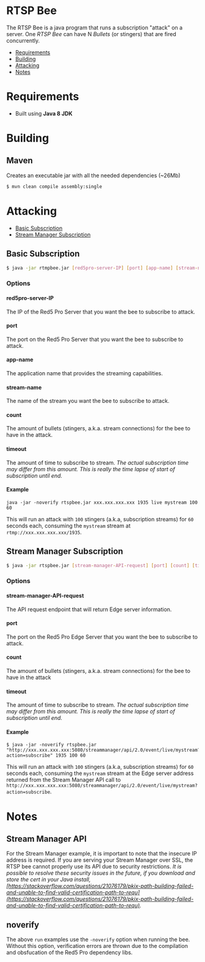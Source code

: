 # RTSP Bee
The RTSP Bee is a java program that runs a subscription "attack" on a server. One *RTSP Bee* can have N *Bullets* (or stingers) that are fired concurrently.

* [Requirements](#requirements)
* [Building](#building)
* [Attacking](#attacking)
* [Notes](#notes)

# Requirements

* Built using **Java 8 JDK**

# Building

## Maven

Creates an executable jar with all the needed dependencies (~26Mb)

```sh
$ mvn clean compile assembly:single
```

# Attacking

* [Basic Subscription](#basic-subscription)
* [Stream Manager Subscription](#stream-manager-subscription)

## Basic Subscription

```sh
$ java -jar rtmpbee.jar [red5pro-server-IP] [port] [app-name] [stream-name] [count] [timeout]
```

### Options

#### red5pro-server-IP
The IP of the Red5 Pro Server that you want the bee to subscribe to attack.

#### port
The port on the Red5 Pro Server that you want the bee to subscribe to attack.

#### app-name
The application name that provides the streaming capabilities.

#### stream-name
The name of the stream you want the bee to subscribe to attack.

#### count
The amount of bullets (stingers, a.k.a. stream connections) for the bee to have in the attack.

#### timeout
The amount of time to subscribe to stream. _The actual subscription time may differ from this amount. This is really the time lapse of start of subscription until end._

#### Example

```ssh
java -jar -noverify rtspbee.jar xxx.xxx.xxx.xxx 1935 live mystream 100 60
```

This will run an attack with `100` stingers (a.k.a, subscription streams) for `60` seconds each, consuming the `mystream` stream at `rtmp://xxx.xxx.xxx.xxx/1935`.

## Stream Manager Subscription

```sh
$ java -jar rtspbee.jar [stream-manager-API-request] [port] [count] [timeout]
```

### Options

#### stream-manager-API-request
The API request endpoint that will return Edge server information.

#### port
The port on the Red5 Pro Edge Server that you want the bee to subscribe to attack.

#### count
The amount of bullets (stingers, a.k.a. stream connections) for the bee to have in the attack

#### timeout
The amount of time to subscribe to stream. _The actual subscription time may differ from this amount. This is really the time lapse of start of subscription until end._

#### Example

```ssh
$ java -jar -noverify rtspbee.jar "http://xxx.xxx.xxx.xxx:5080/streammanager/api/2.0/event/live/mystream?action=subscribe" 1935 100 60
```

This will run an attack with `100` stingers (a.k.a, subscription streams) for `60` seconds each, consuming the `mystream` stream at the Edge server address returned from the Stream Manager API call to `http://xxx.xxx.xxx.xxx:5080/streammanager/api/2.0/event/live/mystream?action=subscribe`.

# Notes

## Stream Manager API

For the Stream Manager example, it is important to note that the insecure IP address is required. If you are serving your Stream Manager over SSL, the RTSP bee cannot properly use its API due to security restrictions. _It is possible to resolve these security issues in the future, if you download and store the cert in your Java install, [https://stackoverflow.com/questions/21076179/pkix-path-building-failed-and-unable-to-find-valid-certification-path-to-requ](https://stackoverflow.com/questions/21076179/pkix-path-building-failed-and-unable-to-find-valid-certification-path-to-requ)._

## noverify

The above `run` examples use the `-noverify` option when running the bee. Without this option, verification errors are thrown due to the compilation and obsfucation of the Red5 Pro dependency libs.
